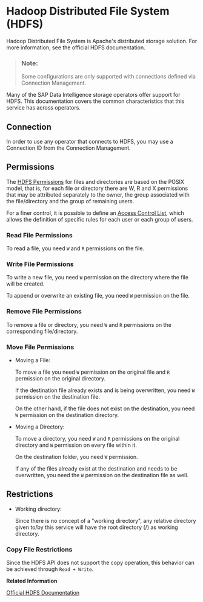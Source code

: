 <!-- loiod77575d3b41f41ef8eee5ade46ff7d84 -->

# Hadoop Distributed File System \(HDFS\)

Hadoop Distributed File System is Apache's distributed storage solution. For more information, see the official HDFS documentation.

> ### Note:  
> Some configurations are only supported with connections defined via Connection Management.

Many of the SAP Data Intelligence storage operators offer support for HDFS. This documentation covers the common characteristics that this service has across operators.



<a name="loiod77575d3b41f41ef8eee5ade46ff7d84__section_wxb_lh4_sfb"/>

## Connection

In order to use any operator that connects to HDFS, you may use a Connection ID from the Connection Management.



<a name="loiod77575d3b41f41ef8eee5ade46ff7d84__section_bfv_54h_sfb"/>

## Permissions

The [HDFS Permissions](https://hadoop.apache.org/docs/current/hadoop-project-dist/hadoop-hdfs/HdfsPermissionsGuide.html) for files and directories are based on the POSIX model, that is, for each file or directory there are W, R and X permissions that may be attributed separately to the owner, the group associated with the file/directory and the group of remaining users.

For a finer control, it is possible to define an [Access Control List](https://hadoop.apache.org/docs/current/hadoop-project-dist/hadoop-hdfs/HdfsPermissionsGuide.html#ACLs_Access_Control_Lists), which allows the definition of specific rules for each user or each group of users.



### Read File Permissions

To read a file, you need `W` and `R` permissions on the file.



### Write File Permissions

To write a new file, you need `W` permission on the directory where the file will be created.

To append or overwrite an existing file, you need `W` permission on the file.



### Remove File Permissions

To remove a file or directory, you need `W` and `R` permissions on the corresponding file/directory.



### Move File Permissions

-   Moving a File:

    To move a file you need `W` permission on the original file and `R` permission on the original directory.

    If the destination file already exists and is being overwritten, you need `W` permission on the destination file.

    On the other hand, if the file does not exist on the destination, you need `W` permission on the destination directory.

-   Moving a Directory:

    To move a directory, you need `W` and `R` permissions on the original directory and `W` permission on every file within it.

    On the destination folder, you need `W` permission.

    If any of the files already exist at the destination and needs to be overwritten, you need the `W` permission on the destination file as well.




<a name="loiod77575d3b41f41ef8eee5ade46ff7d84__section_epz_xph_sfb"/>

## Restrictions

-   Working directory:

    Since there is no concept of a "working directory", any relative directory given to/by this service will have the root directory \(/\) as working directory.




### Copy File Restrictions

Since the HDFS API does not support the copy operation, this behavior can be achieved through `Read + Write`.

**Related Information**  


[Official HDFS Documentation](http://hadoop.apache.org/docs/current/hadoop-project-dist/hadoop-hdfs/HdfsDesign.html)

